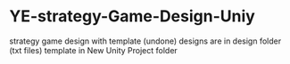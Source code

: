 # YE-strategy-Game-Design-Uniy
strategy game design with template (undone)
designs are in design folder (txt files)
template in New Unity Project folder
